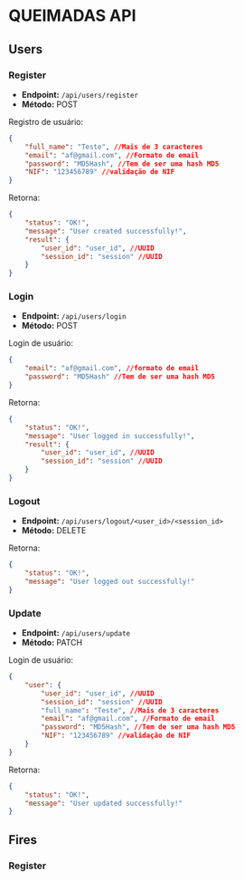 # QUEIMADAS API

## Users

### Register

- **Endpoint:** `/api/users/register`
- **Método:** POST

Registro de usuário:

```json
{
    "full_name": "Teste", //Mais de 3 caracteres
    "email": "af@gmail.com", //Formato de email
    "password": "MD5Hash", //Tem de ser uma hash MD5
    "NIF": "123456789" //validação de NIF
}
```

Retorna:

```json
{
    "status": "OK!",
    "message": "User created successfully!",
    "result": {
        "user_id": "user_id", //UUID
        "session_id": "session" //UUID
    }
}
```

### Login

- **Endpoint:** `/api/users/login`
- **Método:** POST

Login de usuário:

```json
{
    "email": "af@gmail.com", //formato de email
    "password": "MD5Hash" //Tem de ser uma hash MD5
}
```

Retorna:

```json
{
    "status": "OK!",
    "message": "User logged in successfully!",
    "result": {
        "user_id": "user_id", //UUID
        "session_id": "session" //UUID
    }
}
```

### Logout

- **Endpoint:** `/api/users/logout/<user_id>/<session_id>`
- **Método:** DELETE

Retorna:

```json
{
    "status": "OK!",
    "message": "User logged out successfully!"
}
```

### Update

- **Endpoint:** `/api/users/update`
- **Método:** PATCH

Login de usuário:

```json
{
    "user": {
        "user_id": "user_id", //UUID
        "session_id": "session" //UUID
        "full_name": "Teste", //Mais de 3 caracteres
        "email": "af@gmail.com", //Formato de email
        "password": "MD5Hash", //Tem de ser uma hash MD5
        "NIF": "123456789" //validação de NIF
    }
}
```

Retorna:

```json
{
    "status": "OK!",
    "message": "User updated successfully!"
}
```

## Fires

### Register
